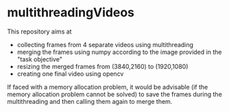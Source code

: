 # multithreadingVideos

This repository aims at 
- collecting frames from 4 separate videos using multithreading
- merging the frames using numpy according to the image provided in the "task objective"
- resizing the merged frames from (3840,2160) to (1920,1080)  
- creating one final video using opencv

If faced with a memory allocation problem, it would be advisable (if the memory allocation problem cannot be solved) to save the frames during the multithreading and then calling them again to merge them. 
